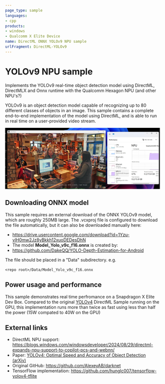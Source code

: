 ```yaml
---
page_type: sample
languages:
- cpp
products:
- windows
- Qualcomm X Elite Device
name: DirectML ONNX YOLOv9 NPU sample
urlFragment: DirectML-YOLOv9
---
```


# YOLOv9 NPU sample

Implements the YOLOv9 real-time object detection model using DirectML, DirectMLX and Onnx runtime with the Qualcomm Hexagon NPU (and other NPU's?)

YOLOv9 is an object detection model capable of recognizing up to 80 different classes of objects in an image. This sample contains a complete end-to-end implementation of the model using DirectML, and is able to run in real time on a user-provided video stream. 

![Screenshot](./Assets/screenshot.jpg)

## Downloading ONNX model

This sample requires an external download of the ONNX YOLOv9 model, which are roughly 250MB large. The .vcxproj file is configured to download the file automatically, but it can also be downloaded manually here:
* https://drive.usercontent.google.com/download?id=1Yzu-vlH0mw2Jz8yBkkh12xuoDEDesDhN
* The model **Model_Yolo_v9c_f16.onnx** is created by:
* https://github.com/DakeQQ/YOLO-Depth-Estimation-for-Android

The file should be placed in a "Data" subdirectory. e.g.

`<repo root>/Data/Model_Yolo_v9c_f16.onnx`

## Power usage and performance

This sample demonstrates real time perfromance on a Snapdragon X Elite Dev Box. Compared to the original [YOLOv4](https://github.com/microsoft/DirectML/tree/master/Samples/yolov4) DirectML Sample running on the GPU, this implementation runs more than twice as fast using less than half the power (15W compated to 40W on the GPU)

## External links

* DirectML NPU support: https://blogs.windows.com/windowsdeveloper/2024/08/29/directml-expands-npu-support-to-copilot-pcs-and-webnn/
* Paper: [YOLOv4: Optimal Speed and Accuracy of Object Detection
 (arXiv)](https://arxiv.org/abs/2004.10934)
* Original GitHub: https://github.com/AlexeyAB/darknet
* TensorFlow implementation: https://github.com/hunglc007/tensorflow-yolov4-tflite
